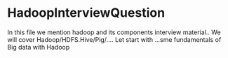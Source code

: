 # HadoopInterviewQuestion
In this file we mention hadoop and  its components interview material..
We will cover Hadoop/HDFS.Hive/Pig/....
Let start with ...sme fundamentals of Big data with Hadoop

